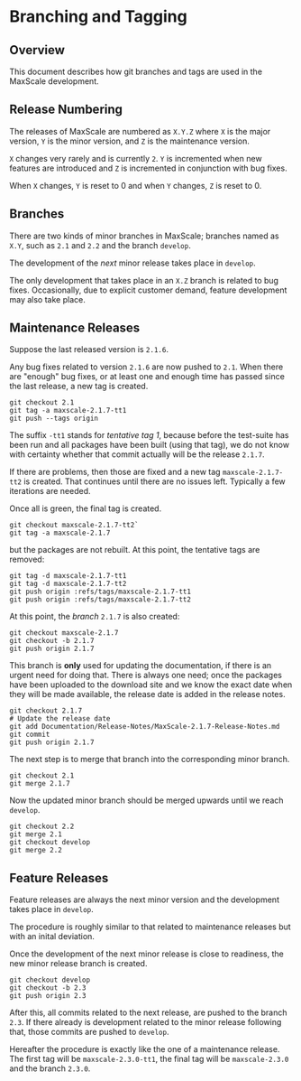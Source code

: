 # Branching and Tagging

## Overview

This document describes how git branches and tags are used in the MaxScale
development.

## Release Numbering

The releases of MaxScale are numbered as `X.Y.Z` where `X` is the major
version, `Y` is the minor version, and `Z` is the maintenance version.

`X` changes very rarely and is currently `2`. `Y` is incremented when new
features are introduced and `Z` is incremented in conjunction with bug
fixes.

When `X` changes, `Y` is reset to 0 and when `Y` changes, `Z` is reset to
0.

## Branches

There are two kinds of minor branches in MaxScale; branches named as
`X.Y`, such as `2.1` and `2.2` and the branch `develop`.

The development of the _next_ minor release takes place in `develop`.

The only development that takes place in an `X.Z` branch is related to bug
fixes. Occasionally, due to explicit customer demand, feature development
may also take place.

## Maintenance Releases

Suppose the last released version is `2.1.6`.

Any bug fixes related to version `2.1.6` are now pushed to `2.1`. When
there are "enough" bug fixes, or at least one and enough time has passed
since the last release, a new tag is created.
```
git checkout 2.1
git tag -a maxscale-2.1.7-tt1
git push --tags origin
```
The suffix `-tt1` stands for _tentative tag 1_, because before the
test-suite has been run and all packages have been built (using that tag),
we do not know with certainty whether that commit actually will be the
release `2.1.7`.

If there are problems, then those are fixed and a new tag
`maxscale-2.1.7-tt2` is created. That continues until there are no issues
left. Typically a few iterations are needed.

Once all is green, the final tag is created.
```
git checkout maxscale-2.1.7-tt2`
git tag -a maxscale-2.1.7
```
but the packages are not rebuilt. At this point, the tentative tags are
removed:
```
git tag -d maxscale-2.1.7-tt1
git tag -d maxscale-2.1.7-tt2
git push origin :refs/tags/maxscale-2.1.7-tt1
git push origin :refs/tags/maxscale-2.1.7-tt2
```
At this point, the _branch_ `2.1.7` is also created:
```
git checkout maxscale-2.1.7
git checkout -b 2.1.7
git push origin 2.1.7
```
This branch is **only** used for updating the documentation, if there is
an urgent need for doing that. There is always one need; once the packages
have been uploaded to the download site and we know the exact date when
they will be made available, the release date is added in the release notes.
```
git checkout 2.1.7
# Update the release date
git add Documentation/Release-Notes/MaxScale-2.1.7-Release-Notes.md
git commit
git push origin 2.1.7
```
The next step is to merge that branch into the corresponding minor branch.
```
git checkout 2.1
git merge 2.1.7
```
Now the updated minor branch should be merged upwards until we reach
`develop`.
```
git checkout 2.2
git merge 2.1
git checkout develop
git merge 2.2
```

## Feature Releases

Feature releases are always the next minor version and the development
takes place in `develop`.

The procedure is roughly similar to that related to maintenance releases
but with an inital deviation.

Once the development of the next minor release is close to readiness, the
new minor release branch is created.
```
git checkout develop
git checkout -b 2.3
git push origin 2.3
```
After this, all commits related to the next release, are pushed to the
branch `2.3`. If there already is development related to the minor release
following that, those commits are pushed to `develop`.

Hereafter the procedure is exactly like the one of a maintenance
release. The first tag will be `maxscale-2.3.0-tt1`, the final tag will be
`maxscale-2.3.0` and the branch `2.3.0`.
